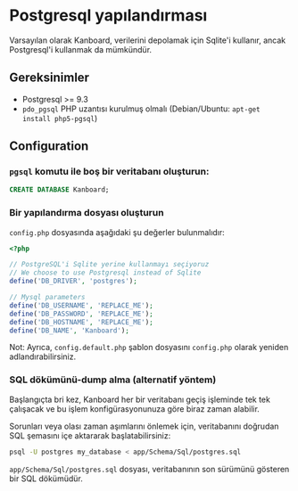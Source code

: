 Postgresql yapılandırması
========================

Varsayılan olarak Kanboard, verilerini depolamak için Sqlite'i kullanır, ancak Postgresql'i kullanmak da mümkündür.

Gereksinimler
------------

- Postgresql >= 9.3
- `pdo_pgsql` PHP uzantısı kurulmuş olmalı (Debian/Ubuntu: `apt-get install php5-pgsql`)

Configuration
-------------

### `pgsql` komutu ile boş bir veritabanı oluşturun:

```sql
CREATE DATABASE Kanboard;
```

### Bir yapılandırma dosyası oluşturun

`config.php` dosyasında aşağıdaki şu değerler bulunmalıdır:

```php
<?php

// PostgreSQL'i Sqlite yerine kullanmayı seçiyoruz
// We choose to use Postgresql instead of Sqlite
define('DB_DRIVER', 'postgres');

// Mysql parameters
define('DB_USERNAME', 'REPLACE_ME');
define('DB_PASSWORD', 'REPLACE_ME');
define('DB_HOSTNAME', 'REPLACE_ME');
define('DB_NAME', 'Kanboard');
```

Not: Ayrıca, `config.default.php` şablon dosyasını `config.php` olarak yeniden adlandırabilirsiniz.

### SQL dökümünü-dump alma (alternatif yöntem)

Başlangıçta bri kez, Kanboard her bir veritabanı geçiş işleminde tek tek çalışacak ve bu işlem konfigürasyonunuza göre biraz zaman alabilir.

Sorunları veya olası zaman aşımlarını önlemek için, veritabanını doğrudan SQL şemasını içe aktararak başlatabilirsiniz:

```bash
psql -U postgres my_database < app/Schema/Sql/postgres.sql
```

`app/Schema/Sql/postgres.sql` dosyası, veritabanının son sürümünü gösteren bir SQL dökümüdür.
